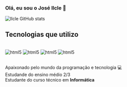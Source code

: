 ### Olá, eu sou o José Ilcle 👋

![Ilcle GitHub stats](https://github-readme-stats.vercel.app/api?username=JoseIlcle14&show_icons=true&theme=radical)


## Tecnologias que utilizo

<div style='display inline_block'><br>
<img align="center" alt="html5" src="https://img.shields.io/badge/HTML5-E34F26?style=for-the-badge&logo=html5&logoColor=white">
<img align="center" alt="html5" src="https://img.shields.io/badge/CSS3-1572B6?style=for-the-badge&logo=css3&logoColor=white"> 
<img align="center" alt="html5" src="https://img.shields.io/badge/JavaScript-F7DF1E?style=for-the-badge&logo=javascript&logoColor=black"> 
<img align="center" alt="html5" src="https://img.shields.io/badge/Python-14354C?style=for-the-badge&logo=python&logoColor=white"> 
</div> <br>

Apaixonado pelo mundo da programação e tecnologia 💻<br>
Estudande do ensino médio 2/3 <br>
Estudante do curso técnico em <b>Informática<b>


